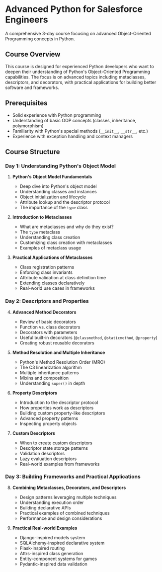 # Advanced Python for Salesforce Engineers

A comprehensive 3-day course focusing on advanced Object-Oriented Programming concepts in Python.

## Course Overview

This course is designed for experienced Python developers who want to deepen their understanding of Python's Object-Oriented Programming capabilities. The focus is on advanced topics including metaclasses, descriptors, and decorators, with practical applications for building better software and frameworks.

## Prerequisites

- Solid experience with Python programming
- Understanding of basic OOP concepts (classes, inheritance, polymorphism)
- Familiarity with Python's special methods (`__init__`, `__str__`, etc.)
- Experience with exception handling and context managers

## Course Structure

### Day 1: Understanding Python's Object Model

1. **Python's Object Model Fundamentals**
   - Deep dive into Python's object model
   - Understanding classes and instances
   - Object initialization and lifecycle
   - Attribute lookup and the descriptor protocol
   - The importance of the `type` class

2. **Introduction to Metaclasses**
   - What are metaclasses and why do they exist?
   - The `type` metaclass
   - Understanding class creation
   - Customizing class creation with metaclasses
   - Examples of metaclass usage

3. **Practical Applications of Metaclasses**
   - Class registration patterns
   - Enforcing class invariants
   - Attribute validation at class definition time
   - Extending classes declaratively
   - Real-world use cases in frameworks

### Day 2: Descriptors and Properties

4. **Advanced Method Decorators**
   - Review of basic decorators
   - Function vs. class decorators
   - Decorators with parameters
   - Useful built-in decorators (`@classmethod`, `@staticmethod`, `@property`)
   - Creating robust reusable decorators

5. **Method Resolution and Multiple Inheritance**
   - Python's Method Resolution Order (MRO)
   - The C3 linearization algorithm
   - Multiple inheritance patterns
   - Mixins and composition
   - Understanding `super()` in depth

6. **Property Descriptors**
   - Introduction to the descriptor protocol
   - How properties work as descriptors
   - Building custom property-like descriptors
   - Advanced property patterns
   - Inspecting property objects

7. **Custom Descriptors**
   - When to create custom descriptors
   - Descriptor state storage patterns
   - Validation descriptors
   - Lazy evaluation descriptors
   - Real-world examples from frameworks

### Day 3: Building Frameworks and Practical Applications

8. **Combining Metaclasses, Decorators, and Descriptors**
   - Design patterns leveraging multiple techniques
   - Understanding execution order
   - Building declarative APIs
   - Practical examples of combined techniques
   - Performance and design considerations

9. **Practical Real-world Examples**
   - Django-inspired models system
   - SQLAlchemy-inspired declarative system
   - Flask-inspired routing
   - Attrs-inspired class generation
   - Entity-component systems for games
   - Pydantic-inspired data validation
